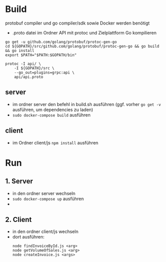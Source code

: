 # Build

protobuf compiler und go compiler/sdk sowie Docker werden benötigt
* .proto datei im Ordner API mit protoc und Zielplattform Go kompilieren
```
go get -u github.com/golang/protobuf/protoc-gen-go
cd ${GOPATH}/src/github.com/golang/protobuf/protoc-gen-go && go build && go install
export $PATH="$PATH:$GOPATH/bin"

protoc -I api/ \
    -I ${GOPATH}/src \
    --go_out=plugins=grpc:api \
    api/api.proto
```

## server

* im ordner server den befehl in build.sh ausführen (ggf. vorher `go get -v` ausführen, um dependencies zu laden)
* `sudo docker-compose build` ausführen
## client
* im Ordner client/js `npm install` ausführen

# Run

## 1. Server
* in den ordner server wechseln
* `sudo docker-compose up` ausführen
*
## 2. Client
* in den ordner client/js wechseln
* dort ausführen:
    ```
    node findInvoiceById.js <arg>
    node getVolumeOfSales.js <arg>
    node createInvoice.js <args>
    ```
